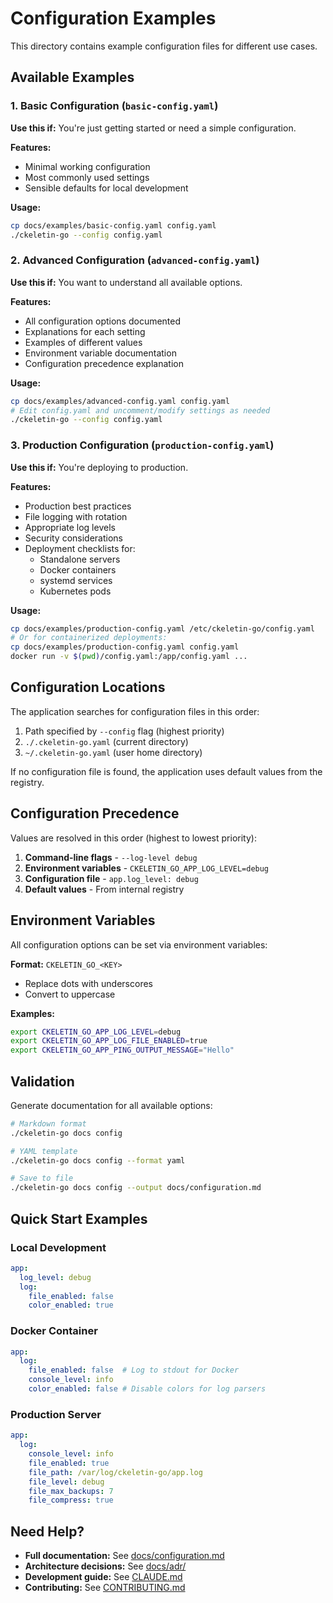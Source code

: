 # Configuration Examples

This directory contains example configuration files for different use cases.

## Available Examples

### 1. Basic Configuration (`basic-config.yaml`)

**Use this if:** You're just getting started or need a simple configuration.

**Features:**
- Minimal working configuration
- Most commonly used settings
- Sensible defaults for local development

**Usage:**
```bash
cp docs/examples/basic-config.yaml config.yaml
./ckeletin-go --config config.yaml
```

### 2. Advanced Configuration (`advanced-config.yaml`)

**Use this if:** You want to understand all available options.

**Features:**
- All configuration options documented
- Explanations for each setting
- Examples of different values
- Environment variable documentation
- Configuration precedence explanation

**Usage:**
```bash
cp docs/examples/advanced-config.yaml config.yaml
# Edit config.yaml and uncomment/modify settings as needed
./ckeletin-go --config config.yaml
```

### 3. Production Configuration (`production-config.yaml`)

**Use this if:** You're deploying to production.

**Features:**
- Production best practices
- File logging with rotation
- Appropriate log levels
- Security considerations
- Deployment checklists for:
  - Standalone servers
  - Docker containers
  - systemd services
  - Kubernetes pods

**Usage:**
```bash
cp docs/examples/production-config.yaml /etc/ckeletin-go/config.yaml
# Or for containerized deployments:
cp docs/examples/production-config.yaml config.yaml
docker run -v $(pwd)/config.yaml:/app/config.yaml ...
```

## Configuration Locations

The application searches for configuration files in this order:

1. Path specified by `--config` flag (highest priority)
2. `./.ckeletin-go.yaml` (current directory)
3. `~/.ckeletin-go.yaml` (user home directory)

If no configuration file is found, the application uses default values from the registry.

## Configuration Precedence

Values are resolved in this order (highest to lowest priority):

1. **Command-line flags** - `--log-level debug`
2. **Environment variables** - `CKELETIN_GO_APP_LOG_LEVEL=debug`
3. **Configuration file** - `app.log_level: debug`
4. **Default values** - From internal registry

## Environment Variables

All configuration options can be set via environment variables:

**Format:** `CKELETIN_GO_<KEY>`
- Replace dots with underscores
- Convert to uppercase

**Examples:**
```bash
export CKELETIN_GO_APP_LOG_LEVEL=debug
export CKELETIN_GO_APP_LOG_FILE_ENABLED=true
export CKELETIN_GO_APP_PING_OUTPUT_MESSAGE="Hello"
```

## Validation

Generate documentation for all available options:

```bash
# Markdown format
./ckeletin-go docs config

# YAML template
./ckeletin-go docs config --format yaml

# Save to file
./ckeletin-go docs config --output docs/configuration.md
```

## Quick Start Examples

### Local Development

```yaml
app:
  log_level: debug
  log:
    file_enabled: false
    color_enabled: true
```

### Docker Container

```yaml
app:
  log:
    file_enabled: false  # Log to stdout for Docker
    console_level: info
    color_enabled: false # Disable colors for log parsers
```

### Production Server

```yaml
app:
  log:
    console_level: info
    file_enabled: true
    file_path: /var/log/ckeletin-go/app.log
    file_level: debug
    file_max_backups: 7
    file_compress: true
```

## Need Help?

- **Full documentation:** See [docs/configuration.md](../configuration.md)
- **Architecture decisions:** See [docs/adr/](../adr/)
- **Development guide:** See [CLAUDE.md](../../CLAUDE.md)
- **Contributing:** See [CONTRIBUTING.md](../../CONTRIBUTING.md)
